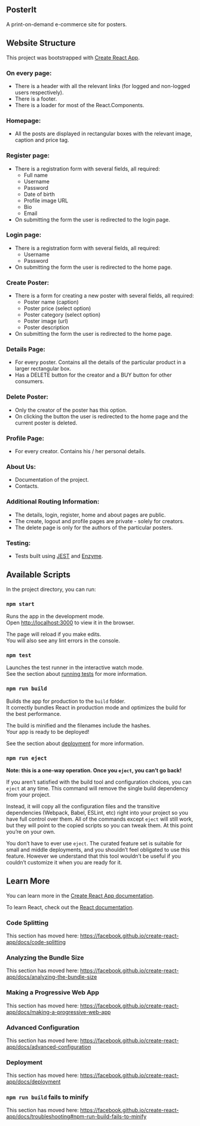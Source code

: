 ## PosterIt
A print-on-demand e-commerce site for posters.

## Website Structure
This project was bootstrapped with [Create React App](https://github.com/facebook/create-react-app).

### On every page:
- There is a header with all the relevant links (for logged and non-logged users respectively).
- There is a footer.
- There is a loader for most of the React.Components.

### Homepage:
- All the posts are displayed in rectangular boxes with the relevant image, caption and price tag.

### Register page:
- There is a registration form with several fields, all required:
    - Full name
    - Username
    - Password
    - Date of birth
    - Profile image URL
    - Bio
    - Email
- On submitting the form the user is redirected to the login page.

### Login page:
- There is a registration form with several fields, all required:
    - Username
    - Password
- On submitting the form the user is redirected to the home page.

### Create Poster:
- There is a form for creating a new poster with several fields, all required:
    - Poster name (caption)
    - Poster price (select option)
    - Poster category (select option)
    - Poster image (url)
    - Poster description
- On submitting the form the user is redirected to the home page.

### Details Page:
- For every poster. Contains all the details of the particular product in a larger rectangular box.
- Has a DELETE button for the creator and a BUY button for other consumers.

### Delete Poster:
- Only the creator of the poster has this option.
- On clicking the button the user is redirected to the home page and the current poster is deleted.

### Profile Page:
- For every creator. Contains his / her personal details.

### About Us:
- Documentation of the project.
- Contacts.

### Additional Routing Information:
- The details, login, register, home and about pages are public.
- The create, logout and profile pages are private - solely for creators.
- The delete page is only for the authors of the particular posters.

### Testing:
- Tests built using [JEST](https://jestjs.io/) and [Enzyme](https://enzymejs.github.io/enzyme/).

## Available Scripts

In the project directory, you can run:

### `npm start`

Runs the app in the development mode.<br />
Open [http://localhost:3000](http://localhost:3000) to view it in the browser.

The page will reload if you make edits.<br />
You will also see any lint errors in the console.

### `npm test`

Launches the test runner in the interactive watch mode.<br />
See the section about [running tests](https://facebook.github.io/create-react-app/docs/running-tests) for more information.

### `npm run build`

Builds the app for production to the `build` folder.<br />
It correctly bundles React in production mode and optimizes the build for the best performance.

The build is minified and the filenames include the hashes.<br />
Your app is ready to be deployed!

See the section about [deployment](https://facebook.github.io/create-react-app/docs/deployment) for more information.

### `npm run eject`

**Note: this is a one-way operation. Once you `eject`, you can’t go back!**

If you aren’t satisfied with the build tool and configuration choices, you can `eject` at any time. This command will remove the single build dependency from your project.

Instead, it will copy all the configuration files and the transitive dependencies (Webpack, Babel, ESLint, etc) right into your project so you have full control over them. All of the commands except `eject` will still work, but they will point to the copied scripts so you can tweak them. At this point you’re on your own.

You don’t have to ever use `eject`. The curated feature set is suitable for small and middle deployments, and you shouldn’t feel obligated to use this feature. However we understand that this tool wouldn’t be useful if you couldn’t customize it when you are ready for it.

## Learn More

You can learn more in the [Create React App documentation](https://facebook.github.io/create-react-app/docs/getting-started).

To learn React, check out the [React documentation](https://reactjs.org/).

### Code Splitting

This section has moved here: https://facebook.github.io/create-react-app/docs/code-splitting

### Analyzing the Bundle Size

This section has moved here: https://facebook.github.io/create-react-app/docs/analyzing-the-bundle-size

### Making a Progressive Web App

This section has moved here: https://facebook.github.io/create-react-app/docs/making-a-progressive-web-app

### Advanced Configuration

This section has moved here: https://facebook.github.io/create-react-app/docs/advanced-configuration

### Deployment

This section has moved here: https://facebook.github.io/create-react-app/docs/deployment

### `npm run build` fails to minify

This section has moved here: https://facebook.github.io/create-react-app/docs/troubleshooting#npm-run-build-fails-to-minify
